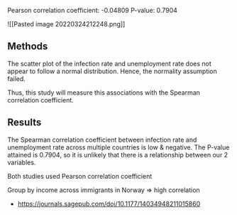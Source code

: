 Pearson correlation coefficient: -0.04809
P-value: 0.7904

![[Pasted image 20220324212248.png]]

## Methods
The scatter plot of the infection rate and unemployment rate does not appear to follow a normal distribution. Hence, the normality assumption failed.

Thus, this study will measure this associations with the Spearman correlation coefficient.

## Results
The Spearman correlation coefficient between infection rate and unemployment rate across multiple countries is low & negative. The P-value attained is 0.7904, so it is unlikely that there is a relationship between our 2 variables.


Both studies used Pearson correlation coefficient

Group by income across immigrants in Norway => high correlation
- https://journals.sagepub.com/doi/10.1177/14034948211015860




